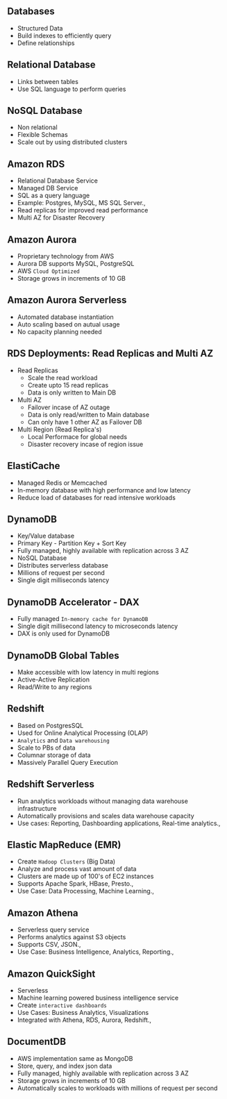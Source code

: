 ## Databases
- Structured Data
- Build indexes to efficiently query
- Define relationships

## Relational Database
- Links between tables
- Use SQL language to perform queries

## NoSQL Database
- Non relational
- Flexible Schemas
- Scale out by using distributed clusters

## Amazon RDS 
- Relational Database Service
- Managed DB Service
- SQL as a query language
- Example: Postgres, MySQL, MS SQL Server.,
- Read replicas for improved read performance
- Multi AZ for Disaster Recovery

## Amazon Aurora
- Proprietary technology from AWS
- Aurora DB supports MySQL, PostgreSQL
- AWS `Cloud Optimized`
- Storage grows in increments of 10 GB

## Amazon Aurora Serverless
- Automated database instantiation
- Auto scaling based on autual usage
- No capacity planning needed

## RDS Deployments: Read Replicas and Multi AZ
- Read Replicas
  - Scale the read workload
  - Create upto 15 read replicas
  - Data is only written to Main DB
- Multi AZ
  - Failover incase of AZ outage
  - Data is only read/written to Main database
  - Can only have 1 other AZ as Failover DB
- Multi Region (Read Replica's)
  - Local Performace for global needs
  - Disaster recovery incase of region issue

## ElastiCache
- Managed Redis or Memcached
- In-memory database with high performance and low latency
- Reduce load of databases for read intensive workloads

## DynamoDB
- Key/Value database
- Primary Key - Partition Key + Sort Key
- Fully managed, highly available with replication across 3 AZ
- NoSQL Database
- Distributes serverless database
- Millions of request per second
- Single digit milliseconds latency

## DynamoDB Accelerator - DAX
- Fully managed `In-memory cache for DynamoDB`
- Single digit millisecond latency to microseconds latency
- DAX is only used for DynamoDB

## DynamoDB Global Tables
- Make accessible with low latency in multi regions
- Active-Active Replication
- Read/Write to any regions

## Redshift
- Based on PostgresSQL
- Used for Online Analytical Processing (OLAP)
- `Analytics` and `Data warehousing`
- Scale to PBs of data
- Columnar storage of data
- Massively Parallel Query Execution

## Redshift Serverless
- Run analytics workloads without managing data warehouse infrastructure
- Automatically provisions and scales data warehouse capacity
- Use cases: Reporting, Dashboarding applications, Real-time analytics.,

## Elastic MapReduce (EMR)
- Create `Hadoop Clusters` (Big Data)
- Analyze and process vast amount of data
- Clusters are made up of 100's of EC2 instances
- Supports Apache Spark, HBase, Presto.,
- Use Case: Data Processing, Machine Learning.,

## Amazon Athena
- Serverless query service
- Performs analytics against S3 objects
- Supports CSV, JSON.,
- Use Case: Business Intelligence, Analytics, Reporting.,

## Amazon QuickSight
- Serverless
- Machine learning powered business intelligence service
- Create `interactive dashboards`
- Use Cases: Business Analytics, Visualizations
- Integrated with Athena, RDS, Aurora, Redshift.,

## DocumentDB
- AWS implementation same as MongoDB 
- Store, query, and index json data
- Fully managed, highly available with replication across 3 AZ
- Storage grows in increments of 10 GB
- Automatically scales to workloads with millions of request per second
